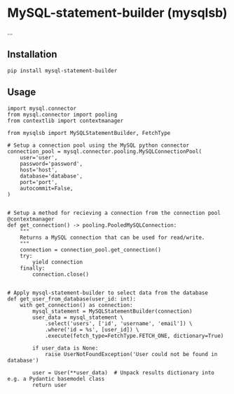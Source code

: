 # MySQL-statement-builder (mysqlsb)
...

## Installation
```pip install mysql-statement-builder```

## Usage
```
import mysql.connector
from mysql.connector import pooling
from contextlib import contextmanager

from mysqlsb import MySQLStatementBuilder, FetchType

# Setup a connection pool using the MySQL python connector
connection_pool = mysql.connector.pooling.MySQLConnectionPool(
    user='user',
    password='password',
    host='host',
    database='database',
    port='port',
    autocommit=False,
)


# Setup a method for recieving a connection from the connection pool
@contextmanager
def get_connection() -> pooling.PooledMySQLConnection:
    """
    Returns a MySQL connection that can be used for read/write.
    """
    connection = connection_pool.get_connection()
    try:
        yield connection
    finally:
        connection.close()


# Apply mysql-statement-builder to select data from the database
def get_user_from_database(user_id: int):
    with get_connection() as connection:
        mysql_statement = MySQLStatementBuilder(connection)
        user_data = mysql_statement \
            .select('users', ['id', 'username', 'email']) \
            .where('id = %s', [user_id]) \
            .execute(fetch_type=FetchType.FETCH_ONE, dictionary=True)

        if user_data is None:
            raise UserNotFoundException('User could not be found in database')

        user = User(**user_data)  # Unpack results dictionary into e.g. a Pydantic basemodel class
        return user
```